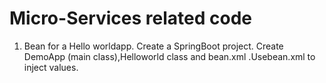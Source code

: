 # Micro-Services related code

1.  Bean for a Hello worldapp. Create a SpringBoot project. Create DemoApp (main class),Helloworld class and bean.xml .Usebean.xml to inject values.

